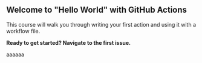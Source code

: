 ## Welcome to "Hello World" with GitHub Actions

This course will walk you through writing your first action and using it with a workflow file. 

**Ready to get started? Navigate to the first issue.**

aaaaaa

